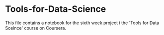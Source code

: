 # Tools-for-Data-Science
This file contains a notebook for the sixth week project i the 'Tools for Data Sceince' course on Coursera.

